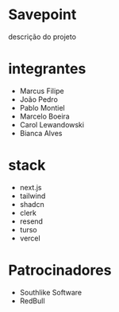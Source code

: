 # Savepoint

descrição do projeto

# integrantes

- Marcus Filipe
- João Pedro
- Pablo Montiel
- Marcelo Boeira
- Carol Lewandowski
- Bianca Alves

# stack

- next.js
- tailwind
- shadcn
- clerk
- resend
- turso
- vercel

# Patrocinadores

- Southlike Software
- RedBull
